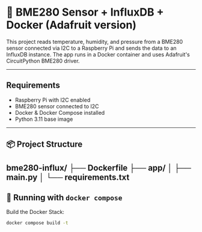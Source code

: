 # 📡 BME280 Sensor + InfluxDB + Docker (Adafruit version)

This project reads temperature, humidity, and pressure from a BME280 sensor connected via I2C to a Raspberry Pi and sends the data to an InfluxDB instance. The app runs in a Docker container and uses Adafruit's CircuitPython BME280 driver.

---

##  Requirements

- Raspberry Pi with I2C enabled
- BME280 sensor connected to I2C
- Docker & Docker Compose installed
- Python 3.11 base image

---

## 📦 Project Structure
bme280-influx/ ├── Dockerfile ├── app/ │ ├── main.py │ └── requirements.txt
---

## 🚀 Running with `docker compose`

Build the Docker Stack:

```bash
docker compose build -t
